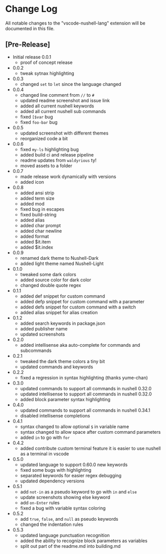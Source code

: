 # Change Log

All notable changes to the "vscode-nushell-lang" extension will be documented in this file.

## [Pre-Release]

- Initial release 0.0.1
  - proof of concept release
- 0.0.2
  - tweak sytnax highlighting
- 0.0.3
  - changed `set` to `let` since the language changed
- 0.0.4
  - changed line comment from `//` to `#`
  - updated readme screenshot and issue link
  - added all current nushell keywords
  - added all current nushell sub commands
  - fixed `[$var` bug
  - fixed `foo-bar` bug
- 0.0.5
  - updated screenshot with different themes
  - reorganized code a bit
- 0.0.6
  - fixed `my-ls` highlighting bug
  - added build ci and release pipeline
  - readme updates from `waldyrious` ty!
  - moved assets to a folder
- 0.0.7
  - made release work dynamically with versions
  - added icon
- 0.0.8
  - added ansi strip
  - added term size
  - added mod
  - fixed bug in escapes
  - fixed build-string
  - added alias
  - added char prompt
  - added char newline
  - added format
  - added $it.item
  - added $it.index
- 0.0.9
  - renamed dark theme to Nushell-Dark
  - added light theme named Nushell-Light
- 0.1.0
  - tweaked some dark colors
  - added source color for dark color
  - changed double quote regex
- 0.1.1
  - added def snippet for custom command
  - added defp snippet for custom command with a parameter
  - added defs snippet for custom command with a switch
  - added alias snippet for alias creation
- 0.1.2
  - added search keywords in package.json
  - added publisher name
  - updated screenshots
- 0.2.0
  - added intellisense aka auto-complete for commands and subcommands
- 0.2.1
  - tweaked the dark theme colors a tiny bit
  - updated commands and keywords
- 0.2.2
  - fixed a regression in syntax highlighting (thanks yume-chan)
- 0.3.0
  - updated commands to support all commands in nushell 0.32.0
  - updated intellisense to support all commands in nushell 0.32.0
  - added block parameter syntax highlighting
- 0.4.0
  - updated commands to support all commands in nushell 0.34.1
  - disabled intellisense completions
- 0.4.1
  - syntax changed to allow optional `$` in variable name
  - syntax changed to allow space after custom command parameters
  - added `in` to go with `for`
- 0.4.2
  - added contribute custom terminal feature it is easier to use nushell as a terminal in vscode
- 0.5.0
  - updated language to support 0.60.0 new keywords
  - fixed some bugs with highlighting
  - separated keywords for easier regex debugging
  - updated dependency versions
- 0.5.1
  - add `not-in` as a pseudo keyword to go with `in` and `else`
  - update screenshots showing else keyword
  - add `on-Enter` rules
  - fixed a bug with variable syntax coloring
- 0.5.2
  - add `true`, `false`, and `null` as pseudo keywords
  - changed the indentation rules
- 0.5.3
  - updated language punctuation recognition
  - added the ability to recognize block parameters as variables
  - split out part of the readme.md into building.md
